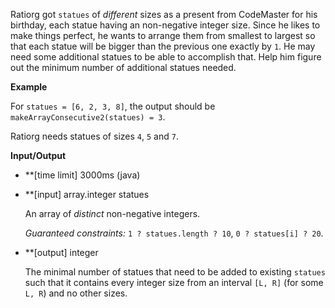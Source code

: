 Ratiorg got `statues` of _different_ sizes as a present from CodeMaster for his birthday, each statue having an non-negative integer size. Since he likes to make things perfect, he wants to arrange them from smallest to largest so that each statue will be bigger than the previous one exactly by `1`. He may need some additional statues to be able to accomplish that. Help him figure out the minimum number of additional statues needed.

**Example**

For `statues = [6, 2, 3, 8]`, the output should be
`makeArrayConsecutive2(statues) = 3`.

Ratiorg needs statues of sizes `4`, `5` and `7`.

**Input/Output**

* **[time limit] 3000ms (java)

* **[input] array.integer statues

    An array of _distinct_ non-negative integers.

    _Guaranteed constraints:_
    `1 ? statues.length ? 10`,
    `0 ? statues[i] ? 20`.

* **[output] integer

    The minimal number of statues that need to be added to existing `statues` such that it contains every integer size from an interval `[L, R]` (for some `L, R`) and no other sizes.

